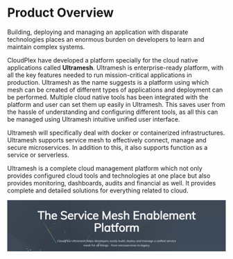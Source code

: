 # Product Overview

Building, deploying and managing an application with disparate technologies places an enormous burden on developers to learn and maintain complex systems. 

CloudPlex have developed a platform specially for the cloud native applications called **Ultramesh**. Ultramesh is enterprise-ready platform, with all the key features needed to run mission-critical applications in production. Ultramesh as the name suggests is a platform using which mesh can be created of different types of applications and deployment can be performed. Multiple cloud native tools has been integrated with the platform and user can set them up easily in Ultramesh. This saves user from the hassle of understanding and configuring different tools, as all this can be managed using Ultramesh intuitive unified user interface.

Ultramesh will specifically deal with docker or containerized infrastructures. Ultramesh supports service mesh to effectively connect, manage and secure microservices. In addition to this, it also supports function as a service or serverless. 

Ultramesh is a complete cloud management platform which not only provides configured cloud tools and technologies at one place but also provides monitoring, dashboards, audits and financial as well. It provides complete and detailed solutions for everything related to cloud. 

![1](pages/user-guide/overview/imgs\1.jpg)



